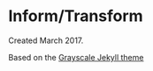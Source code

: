 # Inform/Transform

Created March 2017.

Based on the [Grayscale Jekyll theme](https://github.com/jeromelachaud/grayscale-theme)
